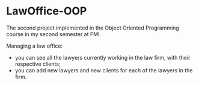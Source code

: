 # LawOffice-OOP

The second project implemented in the Object Oriented Programming course in my second semester at FMI.

Managing a law office: 
- you can see all the lawyers currently working in the law firm, with their respective clients;
- you can add new lawyers and new clients for each of the lawyers in the firm.
